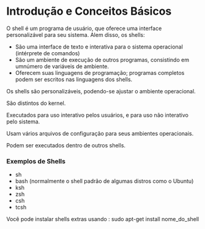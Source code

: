 # Introdução e Conceitos Básicos

O shell é um programa de usuário, que oferece uma interface personalizável para seu sistema. Alem disso, os shells:

- São uma interface de texto e interativa para o sistema operacional (intérprete de comandos)
- São um ambiente de execução de outros programas, consistindo em umnúmero de variáveis de ambiente.
- Oferecem suas linguagens de programação; programas completos podem ser escritos nas linguagens dos shells.

Os shells são personalizáveis, podendo-se ajustar o ambiente operacional.

São distintos do kernel.

Executados para uso interativo pelos usuários, e para uso não interativo pelo sistema.

Usam vários arquivos de configuração para seus ambientes operacionais.

Podem ser executados dentro de outros shells.

### Exemplos de Shells

- sh
- bash (normalmente o shell padrão de algumas distros como o Ubuntu)
- ksh
- zsh
- csh
- tcsh

Você pode instalar shells extras usando : sudo apt-get install nome_do_shell